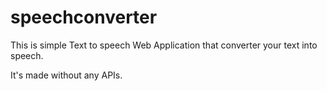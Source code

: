 # speechconverter
This is simple Text to speech Web Application that converter your text into speech.

It's made without any APIs.
